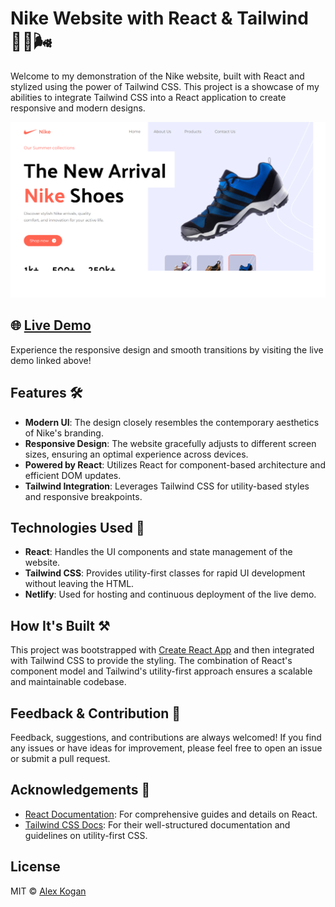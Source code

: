 # Nike Website with React & Tailwind 🏃‍♂️🌬️

Welcome to my demonstration of the Nike website, built with React and stylized using the power of Tailwind CSS. This project is a showcase of my abilities to integrate Tailwind CSS into a React application to create responsive and modern designs.

![Nike Website Screenshot](nikeScreenshot.png)

## 🌐 [Live Demo](https://nikewithtailwind.netlify.app/)

Experience the responsive design and smooth transitions by visiting the live demo linked above!

## Features 🛠

- **Modern UI**: The design closely resembles the contemporary aesthetics of Nike's branding.
- **Responsive Design**: The website gracefully adjusts to different screen sizes, ensuring an optimal experience across devices.
- **Powered by React**: Utilizes React for component-based architecture and efficient DOM updates.
- **Tailwind Integration**: Leverages Tailwind CSS for utility-based styles and responsive breakpoints.

## Technologies Used 🚀

- **React**: Handles the UI components and state management of the website.
- **Tailwind CSS**: Provides utility-first classes for rapid UI development without leaving the HTML.
- **Netlify**: Used for hosting and continuous deployment of the live demo.

## How It's Built ⚒️

This project was bootstrapped with [Create React App](https://github.com/facebook/create-react-app) and then integrated with Tailwind CSS to provide the styling. The combination of React's component model and Tailwind's utility-first approach ensures a scalable and maintainable codebase.

## Feedback & Contribution 🤝

Feedback, suggestions, and contributions are always welcomed! If you find any issues or have ideas for improvement, please feel free to open an issue or submit a pull request.

## Acknowledgements 🙏

- [React Documentation](https://reactjs.org/docs/getting-started.html): For comprehensive guides and details on React.
- [Tailwind CSS Docs](https://tailwindcss.com/docs): For their well-structured documentation and guidelines on utility-first CSS.


## License

MIT © [Alex Kogan](https://github.com/alexk27197)


